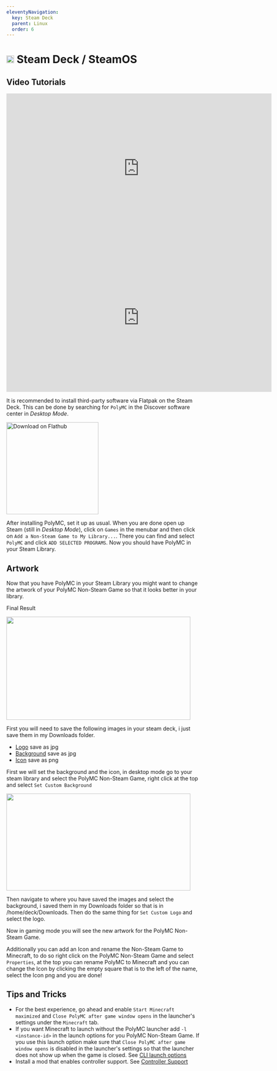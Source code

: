 ```yaml
---
eleventyNavigation:
  key: Steam Deck
  parent: Linux
  order: 6
---
```

# <img src="https://www.vectorlogo.zone/logos/steampowered/steampowered-icon.svg" height="20"/> Steam Deck / SteamOS

## Video Tutorials
<iframe width="692" height="389" src="https://www.youtube.com/embed/UTVBqyvFCV8" title="YouTube video player" frameborder="0" allow="accelerometer; autoplay; clipboard-write; encrypted-media; gyroscope; picture-in-picture" allowfullscreen></iframe>
  
<iframe width="692" height="389" src="https://www.youtube.com/embed/6E2Enr5S78k" title="YouTube video player" frameborder="0" allow="accelerometer; autoplay; clipboard-write; encrypted-media; gyroscope; picture-in-picture" allowfullscreen></iframe>

It is recommended to install third-party software via Flatpak on the Steam Deck.
This can be done by searching for `PolyMC` in the Discover software center in *Desktop Mode*.

<a href='https://flathub.org/apps/details/org.polymc.PolyMC'><img width='240' alt='Download on Flathub' src='https://flathub.org/assets/badges/flathub-badge-en.png'/></a>

After installing PolyMC, set it up as usual.
When you are done open up Steam (still in *Desktop Mode*), click on `Games` in the menubar and then click on `Add a Non-Steam Game to My Library...`.
There you can find and select `PolyMC` and click `ADD SELECTED PROGRAMS`.
Now you should have PolyMC in your Steam Library.

## Artwork

Now that you have PolyMC in your Steam Library you might want to change the artwork of your PolyMC Non-Steam Game so that it looks better in your library.

Final Result

<img src="https://i.imgur.com/WXFkxCw.png" width="480" height="268.75"/>

First you will need to save the following images in your steam deck, i just save them in my Downloads folder.

- [Logo](https://www.minecraft.net/content/dam/games/minecraft/key-art/Games_Subnav_Minecraft-300x465.jpg) save as jpg
- [Background](https://news.xbox.com/en-us/wp-content/uploads/sites/2/2021/11/Minecraft-Caves-Cliffs-Part-II-Available-Now_JPG.jpg) save as jpg
- [Icon](https://theme.zdassets.com/theme_assets/2155033/bc270c23058d513de5124ffea6bf9199af7a2370.png) save as png

First we will set the background and the icon, in desktop mode go to your steam library and select the PolyMC Non-Steam Game, right click at the top and select `Set Custom Background`

<img src="https://i.imgur.com/jaqjRob.png" width="480" height="253.25"/>

Then navigate to where you have saved the images and select the background, i saved them in my Downloads folder so that is in /home/deck/Downloads.
Then do the same thing for `Set Custom Logo` and select the logo.

Now in gaming mode you will see the new artwork for the PolyMC Non-Steam Game.

Additionally you can add an Icon and rename the Non-Steam Game to Minecraft, to do so right click on the PolyMC Non-Steam Game and select `Properties`, at the top you can rename PolyMC to Minecraft and you can change the Icon by clicking the empty square that is to the left of the name, select the Icon png and you are done! 

## Tips and Tricks

- For the best experience, go ahead and enable `Start Minecraft maximized` and `Close PolyMC after game window opens` in the launcher's settings under the `Minecraft` tab.
- If you want Minecraft to launch without the PolyMC launcher add `-l <instance-id>` in the launch options for you PolyMC Non-Steam Game. If you use this launch option make sure that `Close PolyMC after game window opens` is disabled in the launcher's settings so that the launcher does not show up when the game is closed. See [CLI launch options](../../../getting-started/command-line-interface/)
- Install a mod that enables controller support. See [Controller Support](../../../getting-started/controller-support)

